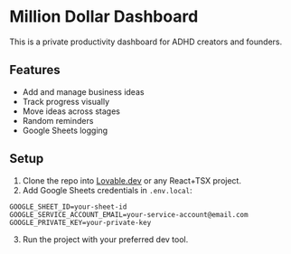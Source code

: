 # Million Dollar Dashboard

This is a private productivity dashboard for ADHD creators and founders.

## Features

- Add and manage business ideas
- Track progress visually
- Move ideas across stages
- Random reminders
- Google Sheets logging

## Setup

1. Clone the repo into [Lovable.dev](https://lovable.dev) or any React+TSX project.
2. Add Google Sheets credentials in `.env.local`:

```
GOOGLE_SHEET_ID=your-sheet-id
GOOGLE_SERVICE_ACCOUNT_EMAIL=your-service-account@email.com
GOOGLE_PRIVATE_KEY=your-private-key
```

3. Run the project with your preferred dev tool.
